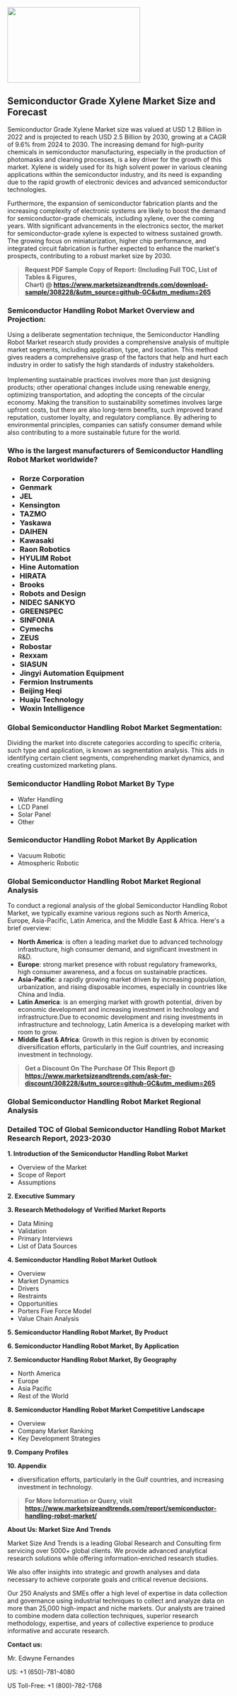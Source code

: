 <p><img class="alignnone size-medium wp-image-20088" src="https://ffe5etoiles.com/wp-content/uploads/2024/12/MST1-300x171.png" alt="" width="300" height="171" /></p><h2>Semiconductor Grade Xylene Market Size and Forecast</h2><p>Semiconductor Grade Xylene Market size was valued at USD 1.2 Billion in 2022 and is projected to reach USD 2.5 Billion by 2030, growing at a CAGR of 9.6% from 2024 to 2030. The increasing demand for high-purity chemicals in semiconductor manufacturing, especially in the production of photomasks and cleaning processes, is a key driver for the growth of this market. Xylene is widely used for its high solvent power in various cleaning applications within the semiconductor industry, and its need is expanding due to the rapid growth of electronic devices and advanced semiconductor technologies.</p><p>Furthermore, the expansion of semiconductor fabrication plants and the increasing complexity of electronic systems are likely to boost the demand for semiconductor-grade chemicals, including xylene, over the coming years. With significant advancements in the electronics sector, the market for semiconductor-grade xylene is expected to witness sustained growth. The growing focus on miniaturization, higher chip performance, and integrated circuit fabrication is further expected to enhance the market's prospects, contributing to a robust market size by 2030.</p></p><blockquote id="" class=""><strong>Request PDF Sample Copy of Report: (Including Full TOC, List of Tables &amp; Figures, Chart)&nbsp;@&nbsp;<strong><a href="https://www.marketsizeandtrends.com/download-sample/308228/&utm_source=github-GC&utm_medium=265" target="_blank">https://www.marketsizeandtrends.com/download-sample/308228/&utm_source=github-GC&utm_medium=265</a></strong></strong></blockquote><h3 id="" class="">Semiconductor Handling Robot Market&nbsp;Overview and Projection:</h3><p id="" class="">Using a deliberate segmentation technique, the Semiconductor Handling Robot Market research study provides a comprehensive analysis of multiple market segments, including application, type, and location. This method gives readers a comprehensive grasp of the factors that help and hurt each industry in order to satisfy the high standards of industry stakeholders. <br /> <br />Implementing sustainable practices involves more than just designing products; other operational changes include using renewable energy, optimizing transportation, and adopting the concepts of the circular economy. Making the transition to sustainability sometimes involves large upfront costs, but there are also long-term benefits, such improved brand reputation, customer loyalty, and regulatory compliance. By adhering to environmental principles, companies can satisfy consumer demand while also contributing to a more sustainable future for the world.</p><h3 id="" class="">Who is the largest manufacturers of&nbsp;Semiconductor Handling Robot Market worldwide?</h3><h3 class=""><p><ul><li>Rorze Corporation </li><li> Genmark </li><li> JEL </li><li> Kensington </li><li> TAZMO </li><li> Yaskawa </li><li> DAIHEN </li><li> Kawasaki </li><li> Raon Robotics </li><li> HYULIM Robot </li><li> Hine Automation </li><li> HIRATA </li><li> Brooks </li><li> Robots and Design </li><li> NIDEC SANKYO </li><li> GREENSPEC </li><li> SINFONIA </li><li> Cymechs </li><li> ZEUS </li><li> Robostar </li><li> Rexxam </li><li> SIASUN </li><li> Jingyi Automation Equipment </li><li> Fermion Instruments </li><li> Beijing Heqi </li><li> Huaju Technology </li><li> Woxin Intelligence</li></ul></p></h3><h3 id="" class="">Global&nbsp;Semiconductor Handling Robot Market Segmentation:</h3><p id="" class="">Dividing the market into discrete categories according to specific criteria, such type and application, is known as segmentation analysis. This aids in identifying certain client segments, comprehending market dynamics, and creating customized marketing plans.</p><h3 id="" class="">Semiconductor Handling Robot Market&nbsp;By Type</h3><p><p><ul><li>Wafer Handling</li><li> LCD Panel</li><li> Solar Panel</li><li> Other</p></li></ul></p></p><h3 id="" class="">Semiconductor Handling Robot Market&nbsp;By Application</h3><p class=""><p><ul><li>Vacuum Robotic</li><li> Atmospheric Robotic</li></ul></p></p><h3 id="" class="">Global Semiconductor Handling Robot Market Regional Analysis</h3><p id="" class="">To conduct a regional analysis of the global Semiconductor Handling Robot Market, we typically examine various regions such as North America, Europe, Asia-Pacific, Latin America, and the Middle East &amp; Africa. Here's a brief overview:</p><ul><li><strong>North America</strong>: is often a leading market due to advanced technology infrastructure, high consumer demand, and significant investment in R&amp;D.</li><li><strong>Europe</strong>: strong market presence with robust regulatory frameworks, high consumer awareness, and a focus on sustainable practices.</li><li><strong>Asia-Pacific</strong>: a rapidly growing market driven by increasing population, urbanization, and rising disposable incomes, especially in countries like China and India.</li><li><strong>Latin America</strong>: is an emerging market with growth potential, driven by economic development and increasing investment in technology and infrastructure.Due to economic development and rising investments in infrastructure and technology, Latin America is a developing market with room to grow.</li><li><strong>Middle East &amp; Africa</strong>: Growth in this region is driven by economic diversification efforts, particularly in the Gulf countries, and increasing investment in technology.</li></ul><blockquote id="" class=""><strong>Get a Discount On The Purchase Of This Report @ <strong><a href="https://www.marketsizeandtrends.com/ask-for-discount/308228/&utm_source=github-GC&utm_medium=265" target="_blank">https://www.marketsizeandtrends.com/ask-for-discount/308228/&utm_source=github-GC&utm_medium=265</a></strong></strong></blockquote><h3 id="" class="">Global Semiconductor Handling Robot Market Regional Analysis</h3><h3 id="" class="">Detailed TOC of Global Semiconductor Handling Robot Market Research Report, 2023-2030</h3><p id="" class=""><strong>1. Introduction of the Semiconductor Handling Robot Market</strong></p><ul><li>Overview of the Market</li><li>Scope of Report</li><li>Assumptions</li></ul><p id="" class=""><strong>2. Executive Summary</strong></p><p id="" class=""><strong>3. Research Methodology of Verified Market Reports</strong></p><ul><li>Data Mining</li><li>Validation</li><li>Primary Interviews</li><li>List of Data Sources</li></ul><p id="" class=""><strong>4. Semiconductor Handling Robot Market Outlook</strong></p><ul><li>Overview</li><li>Market Dynamics</li><li>Drivers</li><li>Restraints</li><li>Opportunities</li><li>Porters Five Force Model</li><li>Value Chain Analysis</li></ul><p id="" class=""><strong>5. Semiconductor Handling Robot Market, By Product</strong></p><p id="" class=""><strong>6. Semiconductor Handling Robot Market, By Application</strong></p><p id="" class=""><strong>7. Semiconductor Handling Robot Market, By Geography</strong></p><ul><li>North America</li><li>Europe</li><li>Asia Pacific</li><li>Rest of the World</li></ul><p id="" class=""><strong>8. Semiconductor Handling Robot Market Competitive Landscape</strong></p><ul><li>Overview</li><li>Company Market Ranking</li><li>Key Development Strategies</li></ul><p id="" class=""><strong>9. Company Profiles</strong></p><p id="" class=""><strong>10. Appendix</strong></p><ul><li>diversification efforts, particularly in the Gulf countries, and increasing investment in technology.</li></ul><blockquote id="" class=""><strong>For More Information or Query, visit <strong><strong><a href="https://www.marketsizeandtrends.com/report/semiconductor-handling-robot-market/" target="_blank">https://www.marketsizeandtrends.com/report/semiconductor-handling-robot-market/</a></strong></strong></strong></blockquote><p id="" class=""><strong>About Us: Market Size And Trends</strong></p><p id="" class="">Market Size And Trends is a leading Global Research and Consulting firm servicing over 5000+ global clients. We provide advanced analytical research solutions while offering information-enriched research studies.</p><p id="" class="">We also offer insights into strategic and growth analyses and data necessary to achieve corporate goals and critical revenue decisions.</p><p id="" class="">Our 250 Analysts and SMEs offer a high level of expertise in data collection and governance using industrial techniques to collect and analyze data on more than 25,000 high-impact and niche markets. Our analysts are trained to combine modern data collection techniques, superior research methodology, expertise, and years of collective experience to produce informative and accurate research.</p><p id="" class=""><strong>Contact us:</strong></p><p id="" class="">Mr. Edwyne Fernandes</p><p id="" class="">US: +1 (650)-781-4080</p><p id="" class="">US Toll-Free: +1 (800)-782-1768</p>
